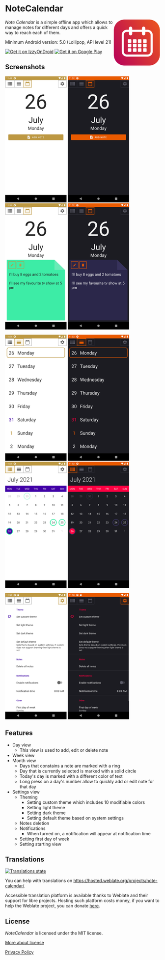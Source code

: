 # NoteCalendar

<img src="./assets/icon.png" align="right" width="150px">

*Note Calendar* is a simple offline app which allows to manage notes for different days and offers a
quick way to reach each of them.

Minimum Android version: 5.0 (Lollipop, API level 21)

[<img alt="Get it on IzzyOnDroid" height="80" src="https://gitlab.com/IzzyOnDroid/repo/-/raw/master/assets/IzzyOnDroid.png">](https://apt.izzysoft.de/fdroid/index/apk/com.sztorm.notecalendar)
[<img alt="Get it on Google Play" height="80" src="https://play.google.com/intl/en_us/badges/images/generic/en_badge_web_generic.png">](https://play.google.com/store/apps/details?id=com.sztorm.notecalendar)

## Screenshots

<img src="fastlane/metadata/android/en-US/images/phoneScreenshots/01.png" alt="app screenshot 01" width=200 height=411> <img src="fastlane/metadata/android/en-US/images/phoneScreenshots/02.png" alt="app screenshot 02" width=200 height=411> <img src="fastlane/metadata/android/en-US/images/phoneScreenshots/03.png" alt="app screenshot 03" width=200 height=411> <img src="fastlane/metadata/android/en-US/images/phoneScreenshots/04.png" alt="app screenshot 04" width=200 height=411>

<img src="fastlane/metadata/android/en-US/images/phoneScreenshots/05.png" alt="app screenshot 05" width=200 height=411> <img src="fastlane/metadata/android/en-US/images/phoneScreenshots/06.png" alt="app screenshot 06" width=200 height=411> <img src="fastlane/metadata/android/en-US/images/phoneScreenshots/07.png" alt="app screenshot 07" width=200 height=411> <img src="fastlane/metadata/android/en-US/images/phoneScreenshots/08.png" alt="app screenshot 08" width=200 height=411>

<img src="fastlane/metadata/android/en-US/images/phoneScreenshots/09.png" alt="app screenshot 09" width=200 height=411> <img src="fastlane/metadata/android/en-US/images/phoneScreenshots/10.png" alt="app screenshot 10" width=200 height=411>

## Features

* Day view
  * This view is used to add, edit or delete note
* Week view
* Month view
  * Days that constains a note are marked with a ring
  * Day that is currently selected is marked with a solid circle
  * Today's day is marked with a different color of text
  * Long press on a day's number allow to quickly add or edit note for that day
* Settings view
  * Theming
    * Setting custom theme which includes 10 modifiable colors
    * Setting light theme
    * Setting dark theme
    * Setting default theme based on system settings
  * Notes deletion
  * Notifications
    * When turned on, a notification will appear at notification time
  * Setting first day of week
  * Setting starting view

## Translations
<a href="https://hosted.weblate.org/engage/note-calendar/">
<img src="https://hosted.weblate.org/widget/note-calendar/multi-auto.svg" alt="Translations state" />
</a>

You can help with translations on https://hosted.weblate.org/projects/note-calendar/.

Accessible translation platform is available thanks to Weblate and their support for libre projects. Hosting such platform costs money, if you want to help the Weblate project, you can donate [here](https://weblate.org/pl/donate/).

## License

*NoteCalendar* is licensed under the MIT license.

[More about license](LICENSE)

[Privacy Policy](PRIVACY-POLICY.md)